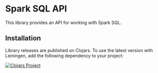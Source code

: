 Spark SQL API
=============

This library provides an API for working with Spark SQL.


## Installation

Library releases are published on Clojars. To use the latest version with
Leiningen, add the following dependency to your project:

[![Clojars Project](https://clojars.org/amperity/sparkler-sql/latest-version.svg)](https://clojars.org/amperity/sparkler-sql)
